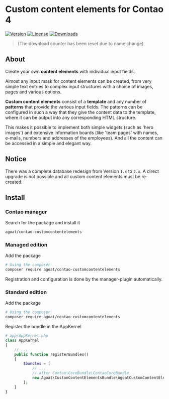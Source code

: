# Custom content elements for Contao 4

[![Version](https://img.shields.io/packagist/v/agoat/contao-customcontentelements.svg?style=flat-square)](http://packagist.org/packages/agoat/contao-customcontentelements)
[![License](https://img.shields.io/packagist/l/agoat/contao-customcontentelements.svg?style=flat-square)](http://packagist.org/packages/agoat/contao-customcontentelements)
[![Downloads](https://img.shields.io/packagist/dt/agoat/contao-customcontentelements.svg?style=flat-square)](http://packagist.org/packages/agoat/contao-customcontentelements) 
> (The download counter has been reset due to name change)<sub>

## About
Create your own **content elements** with individual input fields.

Almost any input mask for content elements can be created, from very simple text entries to complex input structures with a choice of images, pages and various options.

**Custom content elements** consist of a **template** and any number of **patterns** that provide the various input fields. The patterns can be configured in such a way that they give the content data to the template, where it can be output into any corresponding HTML structure.

This makes it possible to implement both simple widgets (such as 'hero images') and extensive information boards (like 'team pages' with names, e-mails, numbers and addresses of the employees). And all the content can be accessed in a simple and elegant way.

## Notice
There was a complete database redesign from Version `1.x` to `2.x`. A direct upgrade is not possible and all custom content elements must be re-created.

## Install
### Contao manager
Search for the package and install it
```bash
agoat/contao-customcontentelements
```

### Managed edition
Add the package
```bash
# Using the composer
composer require agoat/contao-customcontentelements
```
Registration and configuration is done by the manager-plugin automatically.

### Standard edition
Add the package
```bash
# Using the composer
composer require agoat/contao-customcontentelements
```
Register the bundle in the AppKernel
```php
# app/AppKernel.php
class AppKernel
{
    // ...
    public function registerBundles()
    {
        $bundles = [
            // ...
            // after Contao\CoreBundle\ContaoCoreBundle
            new Agoat\CustomContentElementsBundle\AgoatCustomContentElementsBundle(),
        ];
    }
}
```

